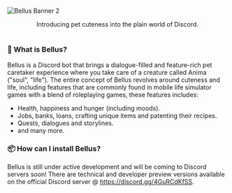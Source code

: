 ![Bellus Banner 2](https://user-images.githubusercontent.com/69381903/174571665-ff3fc2b2-93b0-4bb5-92bc-bc5cb267a860.png)

<div align="center">
  Introducing pet cuteness into the plain world of Discord.
</div>

#

### 💭 What is Bellus?

Bellus is a Discord bot that brings a dialogue-filled and feature-rich pet caretaker experience where you take care of a creature called Anima ("soul", "life"). 
The entire concept of Bellus revolves around cuteness and life, including features that are commonly found in mobile life simulator games with a 
blend of roleplaying games, these features includes:
- Health, happiness and hunger (including moods).
- Jobs, banks, loans, crafting unique items and patenting their recipes.
- Quests, dialogues and storylines.
- and many more.

### 📦 How can I install Bellus?

Bellus is still under active development and will be coming to Discord servers soon! There are technical and developer preview versions available on the official Discord server @ https://discord.gg/4GuRCdKfSS.
